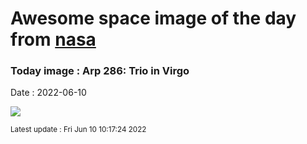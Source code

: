 
# Awesome space image of the day from [nasa](https://api.nasa.gov/)

### Today image : Arp 286: Trio in Virgo

Date : 2022-06-10


![](https://apod.nasa.gov/apod/image/2206/Arp286-202203-CDK24-FLIPL9000-LRGB_NicolasROLLAND_signature_LD1024.jpg)

<small>Latest update : Fri Jun 10 10:17:24 2022</small>


